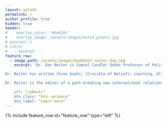 ```yaml
---
layout: splash
permalink: /
author_profile: true
hidden: true
header:
#    overlay_color: "#5e616c"
#    overlay_image: /assets/images/muted_green1.jpg
# excerpt: >
# intro: 
#   - excerpt: ''
feature_row:
  - image_path: /assets/images/headshot-reiter-dan.jpg
    excerpt: "Dr. Dan Reiter is Samuel Candler Dobbs Professor of Political Science at Emory University.  His scholarly interests include interstate conflict, gender and international relations, civil-military relations, alliances, military effectiveness, public opinion and foreign policy, war termination, and others.  He earned his B.A. in political science from Northwestern University in 1989, his Ph.D. in political science from the University of Michigan in 1994, and was a post-doctoral fellow at the John M. Olin Institute at Harvard University from 1994-1995.  In 2002, he was given the Karl Deutsch Award from the International Studies Association, presented annually to a scholar under age 40 or within ten years of having received the Ph.D. “who is judged to have made (through a body of publications) the most significant contribution to the study of International Relations and Peace Research.” <br />  <br />

Dr. Reiter has written three books, [Crucible of Beliefs: Learning, Alliances, and World Wars](https://www.amazon.com/Crucible-Beliefs-Learning-Alliances-Security/dp/0801431883) (Cornell, 1996), [Democracies at War](https://www.amazon.com/Democracies-at-War-Dan-Reiter/dp/0691089493/ref=sr_1_1?s=books&ie=UTF8&qid=1538355928&sr=1-1&keywords=democracies+at+war) (with Allan C. Stam; Princeton, 2002), and [How Wars End](https://www.amazon.com/Democracies-at-War-Dan-Reiter/dp/0691089493/ref=sr_1_1?s=books&ie=UTF8&qid=1538355928&sr=1-1&keywords=democracies+at+war) (Princeton 2009). How Wars End earned the American Political Science Award for the best book in conflict processes published over two years.  Dr. Reiter has also published dozens of scholarly articles and is the editor of [The Sword’s Other Edge: Tradeoffs in the Pursuit of Military Effectiveness](https://www.amazon.com/Swords-Other-Edge-Trade-offs-Effectiveness/dp/1108404138/ref=sr_1_1?s=books&ie=UTF8&qid=1538355987&sr=1-1&keywords=The+Sword%E2%80%99s+Other+Edge%3A+Tradeoffs+in+the+Pursuit+of+Military+Effectiveness). <br />  <br />

Dr. Reiter is the editor of a path-breaking new international relations textbook, [Understanding War and Peace](https://www.understandingwarandpeace.com/). This textbook contains new chapters written for undergraduates on key topics in the study of international relations, including the bargaining model of war, civil wars, public opinion, weapons of mass destruction, alliances, peacekeeping and mediation, and others.  The chapters are all written by leading scholars.  The book is available online, and students can buy chapters individually.  This means that students only need to buy those chapters that are assigned by their instructors, keeping textbook costs down.<br />  <br />

    url: "/about/"
    btn_class: "btn--primary"
    btn_label: "Learn more"     
---
```



<!-- {% include feature_row id="intro" type="center" %} -->

{% include feature_row id="feature_row" type="left" %}
